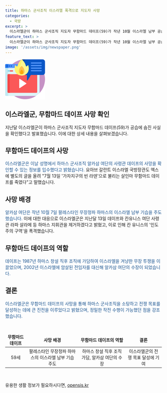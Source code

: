 ```yaml
---
title: 하마스 군사조직 이스라엘 폭격으로 지도자 사망
categories:
  - 국방
excerpt: >
  이스라엘군이 하마스 군사조직 지도자 무함마드 데이프(59)가 작년 10월 이스라엘 남부 공습으로 사망한 사실을 확인했다. 이스라엘 국방장관은 사선마 데이프를 가자지구의 빈 라덴으로 불러 살해한 것으로 밝히고, 이를 통해 하마스에 대한 성공적인 작전 수행을 강조했다. 데이프는 이스라엘을 겨냥한 무장 투쟁을 주도한 인물로, 이 사건으로 인해 하마스 조직에 큰 타격을 입혔다.
feature_text: >
  이스라엘군이 하마스 군사조직 지도자 무함마드 데이프(59)가 작년 10월 이스라엘 남부 공습으로 사망한 사실을 확인했다. 이스라엘 국방장관은 사선마 데이프를 가자지구의 빈 라덴으로 불러 살해한 것으로 밝히고, 이를 통해 하마스에 대한 성공적인 작전 수행을 강조했다. 데이프는 이스라엘을 겨냥한 무장 투쟁을 주도한 인물로, 이 사건으로 인해 하마스 조직에 큰 타격을 입혔다.
image: '/assets/img/newspaper.png'
---
```


<p><img src="/assets/img/news.png" alt="rentncar 속보" /></p>

<h2>이스라엘군, 무함마드 데이프 사망 확인</h2>

<p data-ke-size="size16">지난달 이스라엘군이 하마스 군사조직 지도자 무함마드 데이프(59)가 공습에 숨진 사실을 확인했다고 발표했습니다. 이에 대한 상세 내용을 살펴보겠습니다.</p>

<h2 data-ke-size="size26">무함마드 데이프의 사망</h2>

<p><span style="color: #1a5490;">이스라엘군은 이날 성명에서 하마스 군사조직 알카삼 여단의 사령관 데이프의 사망을 확인할 수 있는 정보를 입수했다고 밝혔습니다.</span> 요아브 갈란트 이스라엘 국방장관도 엑스에 별도의 글을 올려 "7월 13일 '가자지구의 빈 라덴'으로 불리는 살인마 무함마드 데이프를 죽였다"고 말했습니다.</p>

<h2 data-ke-size="size26">사망 배경</h2>

<p><span style="color: #1a5490;">알카삼 여단은 작년 10월 7일 팔레스타인 무장정파 하마스의 이스라엘 남부 기습을 주도했습니다.</span> 이에 대한 대응으로 이스라엘군은 지난달 13일 데이프와 칸유니스 여단 사령관 라파 살라메 등 하마스 지휘관을 제거하겠다고 밝혔고, 이로 인해 칸 유니스의 '인도주의 구역'을 폭격했습니다.</p>

<h2 data-ke-size="size26">무함마드 데이프의 역할</h2>

<p><span style="color: #1a5490;">데이프는 1987년 하마스 창설 직후 조직에 가담하여 이스라엘을 겨냥한 무장 투쟁을 이끌었으며, 2002년 이스라엘에 암살된 전임자를 대신해 알카삼 여단의 수장이 되었습니다.</span></p>

<h2 data-ke-size="size26">결론</h2>

<p><span style="color: #1a5490;">이스라엘군은 무함마드 데이프의 사망을 통해 하마스 군사조직을 소탕하고 전쟁 목표를 달성하는 데에 큰 진전을 이루었다고 밝혔으며, 정밀한 작전 수행이 가능했던 점을 강조했습니다.</span></p>

<p data-ke-size="size16">&nbsp;</p>

<table>
<thead>
<tr>
<td style="text-align: center; height: 17px;"><b>무함마드 데이프</b></td>
<td style="text-align: center; height: 17px;"><b>사망 배경</b></td>
<td style="text-align: center; height: 17px;"><b>무함마드 데이프의 역할</b></td>
<td style="text-align: center; height: 17px;"><b>결론</b></td>
</tr>
</thead>
<tbody>
<tr>
<td style="text-align: center;">59세</td>
<td style="text-align: center;">팔레스타인 무장정파 하마스의 이스라엘 남부 기습 주도</td>
<td style="text-align: center;">하마스 창설 직후 조직 가담, 알카삼 여단의 수장</td>
<td style="text-align: center;">이스라엘군의 전쟁 목표 달성에 기여</td>
</tr>
</tbody>
</table>

<p data-ke-size="size16">&nbsp;</p>
유용한 생활 정보가 필요하시다면, <a href="https://opensis.kr" rel="dofollow">opensis.kr</a>


